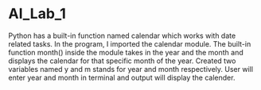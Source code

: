 # AI_Lab_1
Python has a built-in function named calendar which works with date related tasks.
In the program, I imported the calendar module. 
The built-in function month() inside the module takes in the year and the month and displays the calendar for that specific month of the year.
Created two variables named y and m stands for year and month respectively.
User will enter year and month in terminal and output will display the calender.
